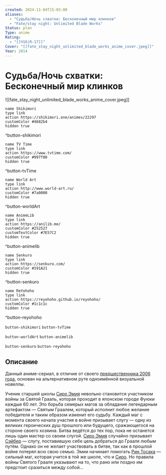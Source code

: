 ```yaml
---
created: 2024-11-04T15:03:00
aliases:
  - "Судьба/Ночь схватки: Бесконечный мир клинков"
  - "Fate/stay night: Unlimited Blade Works"
Status: plan
Type: anime
Rating:
  - "[[®️16|R-17]]"
Cover: "[[fate_stay_night_unlimited_blade_works_anime_cover.jpeg]]"
Year: 2014
---
```


# Судьба/Ночь схватки: Бесконечный мир клинков

![[fate_stay_night_unlimited_blade_works_anime_cover.jpeg]]

```button
name Shikimori
type link
action https://shikimori.one/animes/22297
customColor #4682b4
hidden true
```
^button-shikimori

```button
name TV Time
type link
action https://www.tvtime.com/
customColor #997f00
hidden true
```
^button-tvTime

```button
name World Art
type link
action http://www.world-art.ru/
customColor #7a0000
hidden true
```
^button-worldArt

```button
name AnimeLib
type link
action https://anilib.me/
customColor #252527
customTextColor #7E57C2
hidden true
```
^button-animelib

```button
name Senkuro
type link
action https://senkuro.com/
customColor #191A21
hidden true
```
^button-senkuro

```button
name ReYohoho
type link
action https://reyohoho.github.io/reyohoho/
customColor #1c1c1c
hidden true
```
^button-reyohoho

`button-shikimori` `button-tvTime`

`button-worldArt` `button-animelib`

`button-senkuro` `button-reyohoho`

## Описание

Данный аниме-сериал, в отличие от своего [предшественника 2006 года](https://shikimori.one/animes/z356-fate-stay-night), основан на альтернативном руте одноимённой визуальной новеллы.

Ученик старшей школы [Сиро Эмия](https://shikimori.one/characters/496-shirou-emiya) невольно становится участником войны за Святой Грааль, которая проходит в японском городе Фуюки каждые 60 лет. Это борьба семерых магов за обладание легендарным артефактом — Святым Граалем, который исполнит любое желание победителя и таким образом изменит его судьбу. Каждый маг с момента своего начала участия в войне призывает слугу — одну из великих героических душ прошлого или будущего, сражающегося на стороне своего хозяина. Битва ведётся до тех пор, пока не останется лишь один мастер со своим слугой. [Сиро Эмия](https://shikimori.one/characters/496-shirou-emiya) случайно призывает [Сэйбер](https://shikimori.one/characters/497-saber) — слугу, поставившую себе цель добраться до Грааля любым путём. Однако он не желает участвовать в битве, так как в прошлой войне потерял всю свою семью. Эмии начинает помогать [Рин Тосака](https://shikimori.one/characters/498-rin-toosaka) — сильный маг, которая учится в той же школе, что и [Сиро](https://shikimori.one/characters/496-shirou-emiya). Но правила войны Святого Грааля указывают на то, что рано или поздно им предстоит сразиться между собой...
